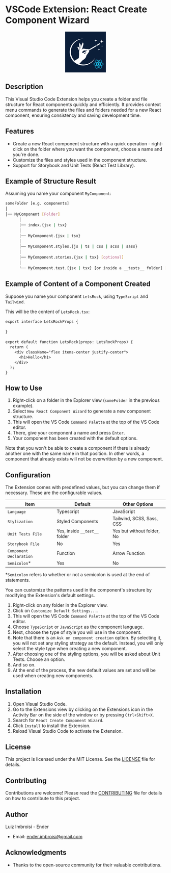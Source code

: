 # VSCode Extension: React Create Component Wizard
<center>
  <img src="https://raw.githubusercontent.com/imbroisi/vscode-extension-react-component-creator-wizard/main/images/logo.png">
</center>

## Description
This Visual Studio Code Extension helps you create a folder and file structure for React components quickly and efficiently. It provides context menu commands to generate the files and folders needed for a new React component, ensuring consistency and saving development time.

## Features
- Create a new React component structure with a quick operation - right-click on the folder where you want the component, choose a name and you're done. 
- Customize the files and styles used in the component structure.
- Support for Storybook and Unit Tests (React Test Library).

## Example of Structure Result
Assuming you name your component `MyComponent`:
```bash
someFolder [e.g. components]
│
│── MyComponent [Folder]
      │
      │── index.{jsx | tsx}
      │
      │── MyComponent.{jsx | tsx}
      │
      │── MyComponent.styles.{js | ts | css | scss | sass}
      │
      │── MyComponent.stories.{jsx | tsx} [optional]
      │
      └── MyComponent.test.{jsx | tsx} [or inside a __tests__ folder] [optional]
```

## Example of Content of a Component Created
Suppose you name your component `LetsRock`, using `TypeScript` and `Tailwind`.

This will be the content of `LetsRock.tsx`:

```tsx
export interface LetsRockProps {

}

export default function LetsRock(props: LetsRockProps) {
  return (
    <div className="flex items-center justify-center">
      <h1>Hello</h1>
    </div>
  );
}
```

## How to Use
1. Right-click on a folder in the Explorer view (`someFolder` in the previous example).
2. Select `New React Component Wizard` to generate a new component structure.
3. This will open the VS Code `Command Palette` at the top of the VS Code editor.
4. There, give your component a name and press `Enter`.
5. Your component has been created with the default options.

Note that you won't be able to create a component if there is already another one with the same name in that position. In other words, a component that already exists will not be overwritten by a new component.

## Configuration
The Extension comes with predefined values, but you can change them if necessary.
These are the configurable values.

|  Item                       | Default                            | Other Options         
| --------------------------- | ---------------------------------  | ----------------------------- |
| ` Language `                | Typescript                         | JavaScript                    |
| ` Stylization `             | Styled Components                  | Tailwind, SCSS, Sass, CSS     |
| ` Unit Tests File `         | Yes, inside *`__test__`* folder    | Yes but without folder, No    |                  
| ` Storybook File `          | No                                 | Yes                           |                  
| ` Component Declaration `   | Function                           | Arrow Function                |                  
| ` Semicolon `*              | Yes                                | No                            |                  

*` Semicolon ` refers to whether or not a semicolon is used at the end of statements.

You can customize the patterns used in the component's structure by modifying the Extension's default settings.

1. Right-click on any folder in the Explorer view.
2. Click on `Customize Default Settings...`.
3. This will open the VS Code `Command Palette` at the top of the VS Code editor.
4. Choose `TypeScript` or `JavaScript` as the component language.
5. Next, choose the type of style you will use in the component.
6. Note that there is an `Ask on component creation` option. By selecting it, you will not set any styling strategy as the default. Instead, you will only select the style type when creating a new component.
7. After choosing one of the styling options, you will be asked about Unit Tests. Choose an option.
8. And so on.
9. At the end of the process, the new default values are set and will be used when creating new components.

## Installation
1. Open Visual Studio Code.
2. Go to the Extensions view by clicking on the Extensions icon in the Activity Bar on the side of the window or by pressing `Ctrl+Shift+X`.
3. Search for `React Create Component Wizard`.
4. Click `Install` to install the Extension.
5. Reload Visual Studio Code to activate the Extension.

## License
This project is licensed under the MIT License. See the [LICENSE](LICENSE) file for details.

## Contributing
Contributions are welcome! Please read the [CONTRIBUTING](CONTRIBUTING.md) file for details on how to contribute to this project.

## Author
Luiz Imbroisi - Ender
- Email: ender.imbroisi@gmail.com

## Acknowledgments
- Thanks to the open-source community for their valuable contributions.
